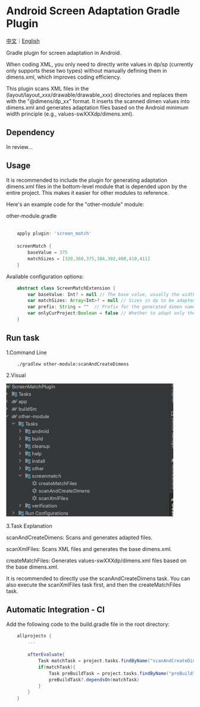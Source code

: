 # Android Screen Adaptation Gradle Plugin 

[中文](https://github.com/zcys12173/ScreenMatchPlugin/blob/main/docs/README_CN.md)｜[English](https://github.com/zcys12173/ScreenMatchPlugin/blob/main/README.md)

Gradle plugin for screen adaptation in Android.  

When coding XML, you only need to directly write values in dp/sp (currently only supports these two types) without manually defining them in dimens.xml, which improves coding efficiency.  

This plugin scans XML files in the (layout/layout_xxx/drawable/drawable_xxx) directories and replaces them with the "@dimens/dp_xx" format. It inserts the scanned dimen values into dimens.xml and generates adaptation files based on the Android minimum width principle (e.g., values-swXXXdp/dimens.xml).  

## Dependency
In review...  

## Usage
It is recommended to include the plugin for generating adaptation dimens.xml files in the bottom-level module that is depended upon by the entire project. This makes it easier for other modules to reference.  

Here's an example code for the "other-module" module:  

other-module.gradle  
```gradle

    apply plugin: 'screen_match'

    screenMatch {
        baseValue = 375
        matchSizes = [320,360,375,384,392,400,410,411]
    }

```
Available configuration options:  

```gradle
    abstract class ScreenMatchExtension {
        var baseValue: Int? = null // The base value, usually the width in dp from the UI design
        var matchSizes: Array<Int>? = null // Sizes in dp to be adapted
        var prefix: String = ""  // Prefix for the generated dimen name, e.g., "{prefix}{dp/sp}_100". If not set, the default is "{dp/sp}_100"
        var onlyCurProject:Boolean = false // Whether to adapt only the current module
    }
```
## Run task
1.Command Line  
```shell
    ./gradlew other-module:scanAndCreateDimens  
```

2.Visual   
  
![Image text](https://raw.githubusercontent.com/zcys12173/ScreenMatchPlugin/main/images/task_position.png)  

3.Task Explanation  

scanAndCreateDimens: Scans and generates adapted files.  

scanXmlFiles: Scans XML files and generates the base dimens.xml.  

createMatchFiles: Generates values-swXXXdp/dimens.xml files based on the base dimens.xml.  

It is recommended to directly use the scanAndCreateDimens task. You can also execute the scanXmlFiles task first, and then the createMatchFiles task.   


## Automatic Integration - CI 

Add the following code to the build.gradle file in the root directory:  

```gradle
    allprojects {
        ...
        
        afterEvaluate{
            Task matchTask = project.tasks.findByName("scanAndCreateDimens")
            if(matchTask){
                Task preBuildTask = project.tasks.findByName("preBuild")
                preBuildTask?.dependsOn(matchTask)
            }
        }
    }
```
